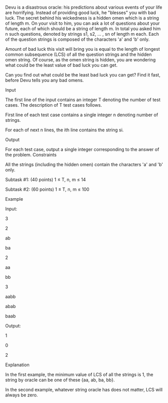 Devu is a disastrous oracle: his predictions about various events of your life are horrifying. Instead of providing good luck, he "blesses" you with bad luck. The secret behind his wickedness is a hidden omen which is a string of length m. On your visit to him, you can ask a lot of questions about your future, each of which should be a string of length m. In total you asked him n such questions, denoted by strings s1, s2, ... , sn of length m each. Each of the question strings is composed of the characters 'a' and 'b' only.

Amount of bad luck this visit will bring you is equal to the length of longest common subsequence (LCS) of all the question strings and the hidden omen string. Of course, as the omen string is hidden, you are wondering what could be the least value of bad luck you can get.

Can you find out what could be the least bad luck you can get? Find it fast, before Devu tells you any bad omens.

Input

The first line of the input contains an integer T denoting the number of test cases. The description of T test cases follows.

First line of each test case contains a single integer n denoting number of strings.

For each of next n lines, the ith line contains the string si.

Output

For each test case, output a single integer corresponding to the answer of the problem.
Constraints

All the strings (including the hidden omen) contain the characters 'a' and 'b' only.

Subtask #1: (40 points) 
1 ≤ T, n, m ≤ 14

Subtask #2: (60 points) 
1 ≤ T, n, m ≤ 100

Example

Input:

3

2

ab

ba

2

aa

bb

3

aabb

abab

baab

Output:

1

0

2

Explanation

In the first example, the minimum value of LCS of all the strings is 1, the string by oracle can be one of these {aa, ab, ba, bb}.

In the second example, whatever string oracle has does not matter, LCS will always be zero.
